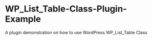 # WP_List_Table-Class-Plugin-Example
A plugin demonstration on how to use WordPress WP_List_Table Class
